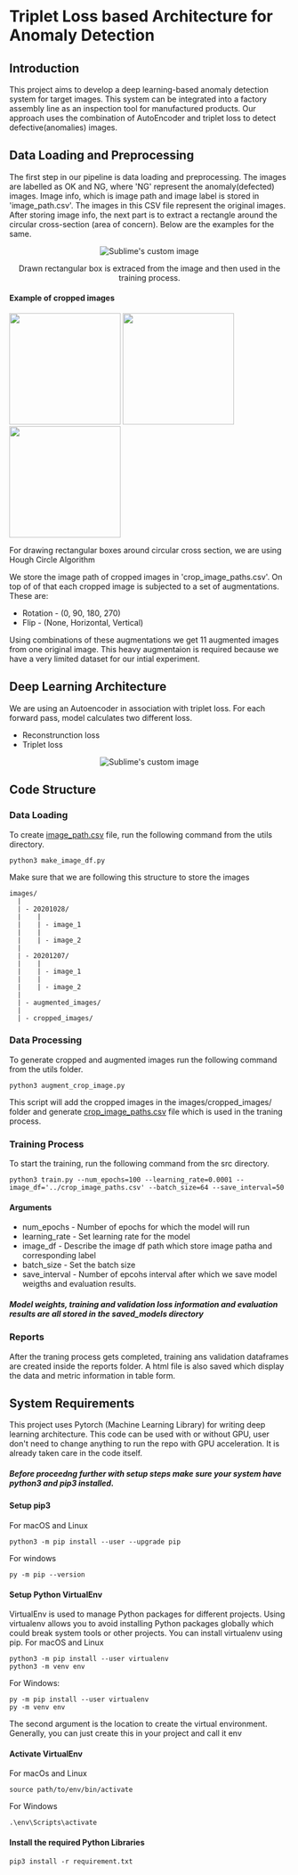 # Triplet Loss based Architecture for Anomaly Detection

## Introduction 
This project aims to develop a deep learning-based anomaly detection system for target images. This system can be integrated into a factory assembly line as an inspection tool for manufactured products. Our approach uses the combination of AutoEncoder and triplet loss to detect defective(anomalies) images.

## Data Loading and Preprocessing 
The first step in our pipeline is data loading and preprocessing. The images are labelled as OK and NG, where 'NG' represent the anomaly(defected) images. Image info, which is image path and image label is stored in 'image_path.csv'. The images in this CSV file represent the original images. After storing image info, the next part is to extract a rectangle around the circular cross-section (area of concern). Below are the examples for the same.  

<p align="center">
  <img src="images/example.png?raw=true" alt="Sublime's custom image"/>
</p>

<p align="center"> Drawn rectangular box is extraced from the image and then used in the training process. </p>

#### Example of cropped images 

<p float="left">
  <img src="images/37-s-OK-0.bmp" width="200" height="200" />
  <img src="images/1-NG-8.bmp" width="200" height="200"/> 
  <img src="images/1-OK-11.bmp" width="200" height="200"/>
</p>
For drawing rectangular boxes around circular cross section, we are using Hough Circle Algorithm

We store the image path of cropped images in 'crop_image_paths.csv'. On top of of that each cropped image is subjected to a set of augmentations. These are:

* Rotation - (0, 90, 180, 270)
* Flip - (None, Horizontal, Vertical)

Using combinations of these augmentations we get 11 augmented images from one original image. This heavy augmentaion is required because we have a very limited dataset for our intial experiment. 

## Deep Learning Architecture
We are using an Autoencoder in association with triplet loss. For each forward pass, model calculates two different loss. 
* Reconstrunction loss
* Triplet loss 
<p align="center">
  <img src="images/model_arch.png?raw=true" alt="Sublime's custom image"/>
</p>

## Code Structure
### Data Loading 
To create [image_path.csv](/image_path.csv) file, run the following command from the utils directory. 
```
python3 make_image_df.py
```
Make sure that we are following this structure to store the images
```
images/
  |
  | - 20201028/
  |    |
  |    | - image_1
  |    |  
  |    | - image_2
  |      
  | - 20201207/
  |    |
  |    | - image_1
  |    |  
  |    | - image_2
  |      
  | - augmented_images/
  |  
  | - cropped_images/
 ```
### Data Processing 
To generate cropped and augmented images run the following command from the utils folder. 
```
python3 augment_crop_image.py
```
This script will add the cropped images in the images/cropped_images/ folder and generate [crop_image_paths.csv](/crop_image_paths.csv) file which is used in the traning process.

### Training Process 
To start the training, run the following command from the src directory.
```
python3 train.py --num_epochs=100 --learning_rate=0.0001 --image_df='../crop_image_paths.csv' --batch_size=64 --save_interval=50
```

#### Arguments 
* num_epochs - Number of epochs for which the model will run
* learning_rate - Set learning rate for the model
* image_df - Describe the image df path which store image patha and corresponding label
* batch_size - Set the batch size
* save_interval - Number of epcohs interval after which we save model weigths and evaluation results.
##### Model weights, training and validation loss information and evaluation results are all stored in the saved_models directory

### Reports
After the traning process gets completed, training ans validation dataframes are created inside the reports folder. A html file is also saved which display the data and metric information in table form. 

## System Requirements
This project uses Pytorch (Machine Learning Library) for writing deep learning architecture. This code can be used with or without GPU, user don't need to change anything to run the repo with GPU acceleration. It is already taken care in the code itself. 
##### Before proceedng further with setup steps make sure your system have python3 and pip3 installed.

#### Setup pip3 
For macOS and Linux
```
python3 -m pip install --user --upgrade pip
```
For windows
```
py -m pip --version
```
#### Setup Python VirtualEnv
VirtualEnv is used to manage Python packages for different projects. Using virtualenv allows you to avoid installing Python packages globally which could break system tools or other projects. You can install virtualenv using pip.
For macOS and Linux 
```
python3 -m pip install --user virtualenv
python3 -m venv env
```
For Windows:
```
py -m pip install --user virtualenv
py -m venv env
```
The second argument is the location to create the virtual environment. Generally, you can just create this in your project and call it env
#### Activate VirtualEnv
For macOs and Linux
```
source path/to/env/bin/activate
```
For Windows
```
.\env\Scripts\activate
```
#### Install the required Python Libraries
```
pip3 install -r requirement.txt
```
